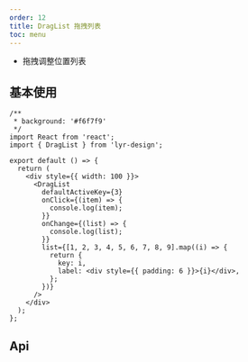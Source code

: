 ```yaml
---
order: 12
title: DragList 拖拽列表
toc: menu
---
```


<Alert>

- 拖拽调整位置列表

</Alert>

## 基本使用

```tsx
/**
 * background: '#f6f7f9'
 */
import React from 'react';
import { DragList } from 'lyr-design';

export default () => {
  return (
    <div style={{ width: 100 }}>
      <DragList
        defaultActiveKey={3}
        onClick={(item) => {
          console.log(item);
        }}
        onChange={(list) => {
          console.log(list);
        }}
        list={[1, 2, 3, 4, 5, 6, 7, 8, 9].map((i) => {
          return {
            key: i,
            label: <div style={{ padding: 6 }}>{i}</div>,
          };
        })}
      />
    </div>
  );
};
```

## Api

<API src="../../src/drag-list/index.tsx" hideTitle></API>
